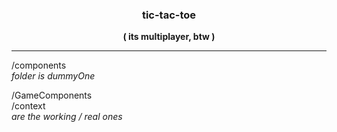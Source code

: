 <h3 align="center"> tic-tac-toe </h3>
<p align="center"><strong > ( its multiplayer, btw ) </strong></p>

---

/components <br>
*folder is dummyOne*

/GameComponents <br>
/context <br>
*are the working / real ones*
